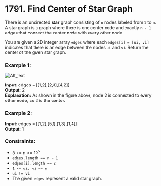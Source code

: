 # 1791. Find Center of Star Graph

There is an undirected **star** graph consisting of `n` nodes labeled from `1` to `n`. A star graph is a graph where there is one center node and exactly `n - 1` edges that connect the center node with every other node.

You are given a 2D integer array `edges` where each `edges[i] = [ui, vi]` indicates that there is an edge between the nodes `ui` and `vi`. Return the center of the given star graph.

### Example 1:
![Alt_text](https://assets.leetcode.com/uploads/2021/02/24/star_graph.png)

**Input:** edges = [[1,2],[2,3],[4,2]]  
**Output:** 2  
**Explanation:** As shown in the figure above, node 2 is connected to every other node, so 2 is the center.

### Example 2:
**Input:** edges = [[1,2],[5,1],[1,3],[1,4]]  
**Output:** 1  

### Constraints:
- 3 <= n <= $10^5$
- `edges.length == n - 1`
- `edges[i].length == 2`
- `1 <= ui, vi <= n`
- `ui != vi`
- The given `edges` represent a valid star graph.